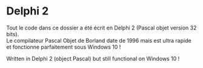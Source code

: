 # Delphi 2

Tout le code dans ce dossier a été écrit en Delphi 2 (Pascal objet version 32 bits).<br>
Le compilateur Pascal Objet de Borland date de 1996 mais est ultra rapide et fonctionne parfaitement sous Windows 10 !<br>

Written in Delphi 2 (object Pascal) but still functional on Windows 10 !
